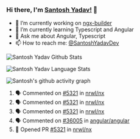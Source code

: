 ### Hi there, I'm [Santosh Yadav!](https://santoshyadav.dev) 👋

- 🔭 I’m currently working on [ngx-builder](https://github.com/ngx-builders)
- 🌱 I’m currently learning Typescript and Angular
- 💬 Ask me about Angular, Typescript
- 📫 How to reach me: [@SantoshYadavDev](https://twitter.com/SantoshYadavDev)

![Santosh Yadav Github Stats](https://github-readme-stats.anuraghazra1.vercel.app/api?username=SantoshYadavDev&show_icons=true&include_all_commits=true&theme=radical)

![Santosh Yadav Language Stats](https://github-readme-stats.anuraghazra1.vercel.app/api/top-langs/?username=SantoshYadavDev&layout=compact&theme=radical)

![Santosh's github activity graph](https://activity-graph.herokuapp.com/graph?username=SantoshYadavDev&theme=dracula)

<!--START_SECTION:activity-->
1. 🗣 Commented on [#5321](https://github.com/nrwl/nx/issues/5321) in [nrwl/nx](https://github.com/nrwl/nx)
2. 🗣 Commented on [#5321](https://github.com/nrwl/nx/issues/5321) in [nrwl/nx](https://github.com/nrwl/nx)
3. 🗣 Commented on [#5321](https://github.com/nrwl/nx/issues/5321) in [nrwl/nx](https://github.com/nrwl/nx)
4. 🗣 Commented on [#36005](https://github.com/angular/angular/issues/36005) in [angular/angular](https://github.com/angular/angular)
5. 💪 Opened PR [#5321](https://github.com/nrwl/nx/pull/5321) in [nrwl/nx](https://github.com/nrwl/nx)
<!--END_SECTION:activity-->

